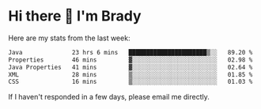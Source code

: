 # Hi there 👋 I'm Brady

Here are my stats from the last week:
<!--START_SECTION:waka-->

```txt
Java              23 hrs 6 mins   ██████████████████████▒░░   89.20 %
Properties        46 mins         ▓░░░░░░░░░░░░░░░░░░░░░░░░   02.98 %
Java Properties   41 mins         ▓░░░░░░░░░░░░░░░░░░░░░░░░   02.64 %
XML               28 mins         ▒░░░░░░░░░░░░░░░░░░░░░░░░   01.85 %
CSS               16 mins         ▒░░░░░░░░░░░░░░░░░░░░░░░░   01.03 %
```

<!--END_SECTION:waka-->

If I haven't responded in a few days, please email me directly. 
